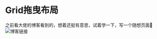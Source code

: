 # Grid拖曳布局
之前看大佬的博客看到的，想着还挺有意思，试着学一下，写一个随想页面🥰
![博客链接](https://cainhappyfish.github.io/vitepress-theme-censored/posts/grid-drag%E8%87%AA%E5%AE%9A%E4%B9%89%E5%B8%83%E5%B1%80%E5%88%B6%E4%BD%9C)
